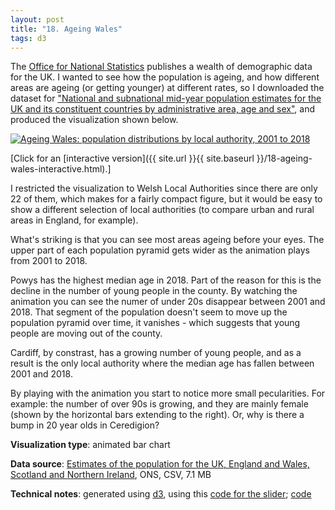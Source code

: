 ```yaml
---
layout: post
title: "18. Ageing Wales"
tags: d3
---
```


The [Office for National Statistics](https://www.ons.gov.uk/) publishes a wealth of demographic data for the UK. I wanted to see how the population is ageing, and how different areas are ageing (or getting younger) at different rates, so I downloaded the dataset for ["National and subnational mid-year population estimates for the UK and its constituent countries by administrative area, age and sex"](https://www.ons.gov.uk/peoplepopulationandcommunity/populationandmigration/populationestimates/datasets/populationestimatesforukenglandandwalesscotlandandnorthernireland), and produced the visualization shown below.

<a href="{{ site.url }}{{ site.baseurl }}/18-ageing-wales-interactive.html"><img src="{{ site.url }}{{ site.baseurl }}/assets/img/18-ageing-wales.svg" alt="Ageing Wales: population distributions by local authority, 2001 to 2018"/></a>

[Click for an [interactive version]({{ site.url }}{{ site.baseurl }}/18-ageing-wales-interactive.html).]

I restricted the visualization to Welsh Local Authorities since there are only 22 of them, which makes for a fairly compact figure, but it would be easy to show a different selection of local authorities (to compare urban and rural areas in England, for example).

What's striking is that you can see most areas ageing before your eyes. The upper part of each population pyramid gets wider as the animation plays from 2001 to 2018.

Powys has the highest median age in 2018. Part of the reason for this is the decline in the number of young people in the county. By watching the animation you can see the numer of under 20s disappear between 2001 and 2018. That segment of the population doesn't seem to move up the population pyramid over time, it vanishes - which suggests that young people are moving out of the county.

Cardiff, by constrast, has a growing number of young people, and as a result is the only local authority where the median age has fallen between 2001 and 2018.

By playing with the animation you start to notice more small pecularities. For example: the number of over 90s is growing, and they are mainly female (shown by the horizontal bars extending to the right). Or, why is there a bump in 20 year olds in Ceredigion?

**Visualization type**: animated bar chart

**Data source**: [Estimates of the population for the UK, England and Wales, Scotland and Northern Ireland](https://www.ons.gov.uk/peoplepopulationandcommunity/populationandmigration/populationestimates/datasets/populationestimatesforukenglandandwalesscotlandandnorthernireland), ONS, CSV, 7.1 MB

**Technical notes**: generated using [d3](https://d3js.org/), using this [code for the slider](https://bl.ocks.org/officeofjane/47d2b0bfeecfcb41d2212d06d095c763); [code](https://github.com/tomwhite/datavision-code/tree/master/18-ageing-wales)

